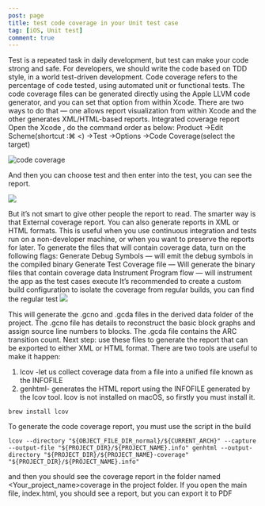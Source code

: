 ```yaml
---
post: page
title: test code coverage in your Unit test case 
tag: [iOS, Unit test]
comment: true 
---
```

Test is a repeated task in daily development, but test can make your code strong and safe.
For developers, we should write the code based on TDD style, in a world test-driven development.
Code coverage refers to the percentage of code tested, using automated unit or functional tests.
The code coverage files can be generated directly using the Apple LLVM code generator, and you can set that option from within Xcode. There are two ways to do that — one allows report visualization from within Xcode and the other generates XML/HTML-based reports.
Integrated coverage report
Open the Xcode , do the command order as below:
Product ->Edit Scheme(shortcut :⌘ <) ->Test ->Options ->Code Coverage(select the target)

![code coverage](https://miro.medium.com/max/552/1*tXDI9psOrKUQldzW43iCDg.png)


And then you can choose test and then enter into the test, you can see the report.

![](https://miro.medium.com/max/552/1*knRBc5JV0pMyH2m0CwwsRA.png)

But it’s not smart to give other people the report to read.
The smarter way is that External coverage report.
You can also generate reports in XML or HTML formats. This is useful when you use continuous integration and tests run on a non-developer machine, or when you want to preserve the reports for later.
To generate the files that will contain coverage data, turn on the following flags:
Generate Debug Symbols — will emit the debug symbols in the compiled binary
Generate Test Coverage file — Will generate the binary files that contain coverage data
Instrument Program flow — will instrument the app as the test cases execute
It’s recommended to create a custom build configuration to isolate the coverage from regular builds, you can find the regular test
![](https://miro.medium.com/max/552/1*NEgccFBX9eDX6SH9wtEXrg.png)

This will generate the .gcno and .gcda files in the derived data folder of the project.
The .gcno file has details to reconstruct the basic block graphs and assign source line numbers to blocks.
The .gcda file contains the ARC transition count.
Next step: use these files to generate the report that can be exported to either XML or HTML format.
There are two tools are useful to make it happen:
1. lcov -let us collect coverage data from a file into a unified file known as the INFOFILE
2. genhtml- generates the HTML report using the INFOFILE generated by the lcov tool.
lcov is not installed on macOS, so firstly you must install it.

`brew install lcov`

To generate the code coverage report, you must use the script in the build


`lcov --directory "${OBJECT_FILE_DIR_normal}/${CURRENT_ARCH}"
    --capture
    --output-file "${PROJECT_DIR}/${PROJECT_NAME}.info"
genhtml --output-directory "${PROJECT_DIR}/${PROJECT_NAME}-coverage"
    "${PROJECT_DIR}/${PROJECT_NAME}.info"
`

and then you should see the coverage report in the folder named <Your_project_name>coverage in the project folder. If you open the main file, index.html, you should see a report, but you can export it to PDF
